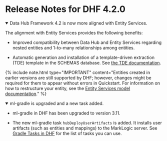 # Release Notes for DHF 4.2.0

<details open><summary class="relnote-summary">Data Hub Framework 4.2 is now more aligned with Entity Services.</summary>
  <div markdown="1">

  The alignment with Entity Services provides the following benefits:

  - Improved compatibility between Data Hub and Entity Services regarding nested entities and 1-to-many relationships among entities.

  - Automatic generation and installation of a template-driven extraction (TDE) template in the SCHEMAS database. See [the TDE documentation](http://docs.marklogic.com/guide/app-dev/TDE).

  {% include note.html type="IMPORTANT" content="Entities created in earlier versions are still supported by DHF; however, changes might be required for them to appear without errors in Quickstart. For information on how to restructure your entity, see the <a href='https://docs.marklogic.com/guide/entity-services/models'>Entity Services model documentation</a>." %}

  </div>
</details>


<details open><summary class="relnote-summary">ml-gradle is upgraded and a new task added.</summary>
  <div markdown="1">
  
  - ml-gradle in DHF has been upgraded to version 3.11.

  - The new ml-gradle task `hubDeployUserArtifacts` is added. It installs user artifacts (such as entities and mappings) to the MarkLogic server. See [Gradle Tasks in DHF]({{site.baseurl}}/refs/gradle-tasks/) for the list of tasks you can use.

  </div>
</details>


<!--
<details open><summary class="relnote-summary">...</summary>
  <div markdown="1">
  ...
  </div>
</details>
-->

<!--
## Changes and Incompatibilities

### DHF 4.2.0 Changes and Incompatibilities
-->

<!--
<details><summary>...</summary>
  <div markdown="1">
  ...
  </div>
</details>
-->
